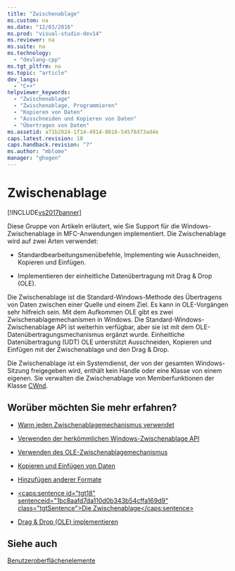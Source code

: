 ```yaml
---
title: "Zwischenablage"
ms.custom: na
ms.date: "12/03/2016"
ms.prod: "visual-studio-dev14"
ms.reviewer: na
ms.suite: na
ms.technology: 
  - "devlang-cpp"
ms.tgt_pltfrm: na
ms.topic: "article"
dev_langs: 
  - "C++"
helpviewer_keywords: 
  - "Zwischenablage"
  - "Zwischenablage, Programmieren"
  - "Kopieren von Daten"
  - "Ausschneiden und Kopieren von Daten"
  - "Übertragen von Daten"
ms.assetid: a71b2824-1f14-4914-8816-54578d73ad4e
caps.latest.revision: 10
caps.handback.revision: "7"
ms.author: "mblome"
manager: "ghogen"
---
```

# Zwischenablage
[!INCLUDE[vs2017banner](../assembler/inline/includes/vs2017banner.md)]

Diese Gruppe von Artikeln erläutert, wie Sie Support für die Windows\-Zwischenablage in MFC\-Anwendungen implementiert.  Die Zwischenablage wird auf zwei Arten verwendet:  
  
-   Standardbearbeitungsmenübefehle, Implementing wie Ausschneiden, Kopieren und Einfügen.  
  
-   Implementieren der einheitliche Datenübertragung mit Drag & Drop \(OLE\).  
  
 Die Zwischenablage ist die Standard\-Windows\-Methode des Übertragens von Daten zwischen einer Quelle und einem Ziel.  Es kann in OLE\-Vorgängen sehr hilfreich sein.  Mit dem Aufkommen OLE gibt es zwei Zwischenablagemechanismen in Windows.  Die Standard\-Windows\-Zwischenablage API ist weiterhin verfügbar, aber sie ist mit dem OLE\-Datenübertragungsmechanismus ergänzt wurde.  Einheitliche Datenübertragung \(UDT\) OLE unterstützt Ausschneiden, Kopieren und Einfügen mit der Zwischenablage und den Drag & Drop.  
  
 Die Zwischenablage ist ein Systemdienst, der von der gesamten Windows\-Sitzung freigegeben wird, enthält kein Handle oder eine Klasse von einem eigenen.  Sie verwalten die Zwischenablage von Memberfunktionen der Klasse [CWnd](../mfc/reference/cwnd-class.md).  
  
## Worüber möchten Sie mehr erfahren?  
  
-   [Wann jeden Zwischenablagemechanismus verwendet](../mfc/clipboard-when-to-use-each-clipboard-mechanism.md)  
  
-   [Verwenden der herkömmlichen Windows\-Zwischenablage API](../mfc/clipboard-using-the-windows-clipboard.md)  
  
-   [Verwenden des OLE\-Zwischenablagemechanismus](../mfc/clipboard-using-the-ole-clipboard-mechanism.md)  
  
-   [Kopieren und Einfügen von Daten](../mfc/clipboard-copying-and-pasting-data.md)  
  
-   [Hinzufügen anderer Formate](../mfc/clipboard-adding-other-formats.md)  
  
-   [\<caps:sentence id\="tgt18" sentenceid\="1bc8aafd7da110d0b343b54cffa169d9" class\="tgtSentence"\>Die Zwischenablage\<\/caps:sentence\>](https://msdn.microsoft.com/en-us/library/ms648709)  
  
-   [Drag & Drop \(OLE\) implementieren](../mfc/drag-and-drop-ole.md)  
  
## Siehe auch  
 [Benutzeroberflächenelemente](../mfc/user-interface-elements-mfc.md)